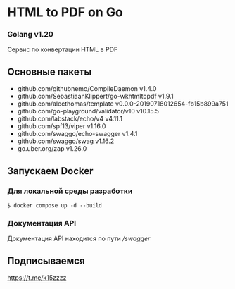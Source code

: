 # HTML to PDF on Go
### Golang v1.20

Сервис по конвертации HTML в PDF

## Основные пакеты
- github.com/githubnemo/CompileDaemon v1.4.0
- github.com/SebastiaanKlippert/go-wkhtmltopdf v1.9.1 
- github.com/alecthomas/template v0.0.0-20190718012654-fb15b899a751 
- github.com/go-playground/validator/v10 v10.15.5 
- github.com/labstack/echo/v4 v4.11.1 
- github.com/spf13/viper v1.16.0 
- github.com/swaggo/echo-swagger v1.4.1 
- github.com/swaggo/swag v1.16.2 
- go.uber.org/zap v1.26.0

## Запускаем Docker

### Для локальной среды разработки
```
$ docker compose up -d --build
```
### Документация API

Документация API находится по пути */swagger*

## Подписываемся
https://t.me/k15zzzz